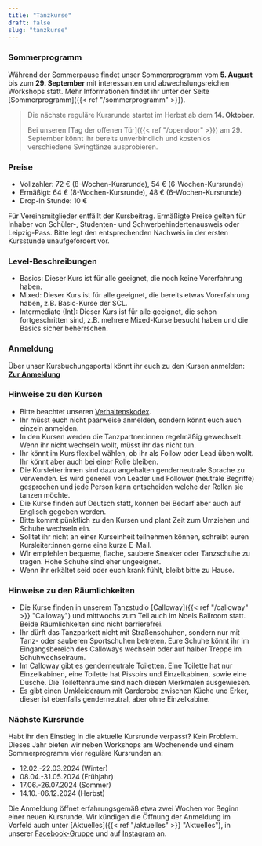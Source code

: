 ```yaml
---
title: "Tanzkurse"
draft: false
slug: "tanzkurse"
---
```


### Sommerprogramm
Während der Sommerpause findet unser Sommerprogramm vom **5. August** bis zum **29. September** mit interessanten und abwechslungsreichen Workshops statt. Mehr Informationen findet ihr unter der Seite [Sommerprogramm]({{< ref "/sommerprogramm" >}}).

> Die nächste reguläre Kursrunde startet im Herbst ab dem **14. Oktober**.
> 
> Bei unseren [Tag der offenen Tür]({{< ref "/opendoor" >}}) am 29. September könnt ihr bereits unverbindlich und kostenlos verschiedene Swingtänze ausprobieren.

### Preise
- Vollzahler: 72 € (8-Wochen-Kursrunde), 54 € (6-Wochen-Kursrunde)
- Ermäßigt:   64 € (8-Wochen-Kursrunde), 48 € (6-Wochen-Kursrunde)
- Drop-In Stunde: 10 €

Für Vereinsmitglieder entfällt der Kursbeitrag. Ermäßigte Preise gelten für Inhaber von Schüler-, Studenten- und Schwerbehindertenausweis oder Leipzig-Pass. Bitte legt den entsprechenden Nachweis in der ersten Kursstunde unaufgefordert vor.

### Level-Beschreibungen
- Basics: Dieser Kurs ist für alle geeignet, die noch keine Vorerfahrung haben. 
- Mixed: Dieser Kurs ist für alle geeignet, die bereits etwas Vorerfahrung haben, z.B. Basic-Kurse der SCL.
- Intermediate (Int): Dieser Kurs ist für alle geeignet, die schon fortgeschritten sind, z.B. mehrere Mixed-Kurse besucht haben und die Basics sicher beherrschen.

### Anmeldung
Über unser Kursbuchungsportal könnt ihr euch zu den Kursen anmelden:  
**[Zur Anmeldung](https://scl.swinggeeks.de/SCL2024-06/)**

### Hinweise zu den Kursen
- Bitte beachtet unseren [Verhaltenskodex](../Code_of_Conduct_-_Kurse.pdf).
- Ihr müsst euch nicht paarweise anmelden, sondern könnt euch auch einzeln anmelden.
- In den Kursen werden die Tanzpartner:innen regelmäßig gewechselt. Wenn ihr nicht wechseln wollt, müsst ihr das nicht tun.
- Ihr könnt im Kurs flexibel wählen, ob ihr als Follow oder Lead üben wollt. Ihr könnt aber auch bei einer Rolle bleiben.
- Die Kursleiter:innen sind dazu angehalten genderneutrale Sprache zu verwenden. Es wird generell von Leader und Follower (neutrale Begriffe) gesprochen und jede Person kann entscheiden welche der Rollen sie tanzen möchte.
- Die Kurse finden auf Deutsch statt, können bei Bedarf aber auch auf Englisch gegeben werden.
- Bitte kommt pünktlich zu den Kursen und plant Zeit zum Umziehen und Schuhe wechseln ein.
- Solltet ihr nicht an einer Kurseinheit teilnehmen können, schreibt euren Kursleiter:innen gerne eine kurze E-Mail. 
- Wir empfehlen bequeme, flache, saubere Sneaker oder Tanzschuhe zu tragen. Hohe Schuhe sind eher ungeeignet.
- Wenn ihr erkältet seid oder euch krank fühlt, bleibt bitte zu Hause. 

### Hinweise zu den Räumlichkeiten
- Die Kurse finden in unserem Tanzstudio [Calloway]({{< ref "/calloway" >}} "Calloway") und mittwochs zum Teil auch im Noels Ballroom statt. Beide Räumlichkeiten sind nicht barrierefrei.
- Ihr dürft das Tanzparkett nicht mit Straßenschuhen, sondern nur mit Tanz- oder sauberen Sportschuhen betreten. Eure Schuhe könnt ihr im Eingangsbereich des Calloways wechseln oder auf halber Treppe im Schuhwechselraum.
- Im Calloway gibt es genderneutrale Toiletten. Eine Toilette hat nur Einzelkabinen, eine Toilette hat Pissoirs und Einzelkabinen, sowie eine Dusche. Die Toilettenräume sind nach diesen Merkmalen ausgewiesen.
- Es gibt einen Umkleideraum mit Garderobe zwischen Küche und Erker, dieser ist ebenfalls genderneutral, aber ohne Einzelkabine. 

### Nächste Kursrunde
Habt ihr den Einstieg in die aktuelle Kursrunde verpasst? Kein Problem. Dieses Jahr bieten wir neben Workshops am Wochenende und einem Sommerprogramm vier reguläre Kursrunden an:
- 12.02.-22.03.2024 (Winter)
- 08.04.-31.05.2024 (Frühjahr)
- 17.06.-26.07.2024 (Sommer)
- 14.10.-06.12.2024 (Herbst)

Die Anmeldung öffnet erfahrungsgemäß etwa zwei Wochen vor Beginn einer neuen Kursrunde. Wir kündigen die Öffnung der Anmeldung im Vorfeld auch unter [Aktuelles]({{< ref "/aktuelles" >}} "Aktuelles"), in unserer [Facebook-Gruppe](https://www.facebook.com/groups/swingconnection.leipzig) und auf [Instagram](https://www.instagram.com/swingconnectionleipzig/) an.
